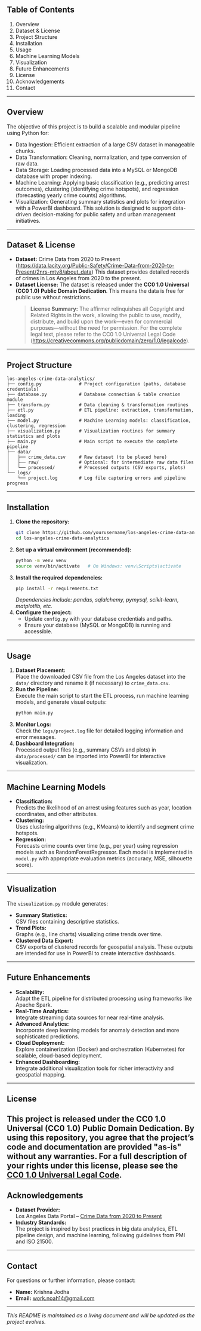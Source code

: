 ## Table of Contents
1. Overview
2. Dataset & License
3. Project Structure
4. Installation
5. Usage
6. Machine Learning Models
7. Visualization
8. Future Enhancements
9. License
10. Acknowledgements
11. Contact
---
## Overview
The objective of this project is to build a scalable and modular pipeline using Python for:
- Data Ingestion: Efficient extraction of a large CSV dataset in manageable chunks.
- Data Transformation: Cleaning, normalization, and type conversion of raw data.
- Data Storage: Loading processed data into a MySQL or MongoDB database with proper indexing.
- Machine Learning: Applying basic classification (e.g., predicting arrest outcomes), clustering (identifying crime hotspots), and regression (forecasting yearly crime counts) algorithms.
- Visualization: Generating summary statistics and plots for integration with a PowerBI dashboard.
This solution is designed to support data-driven decision-making for public safety and urban management initiatives.
---
## Dataset & License
- **Dataset:** Crime Data from 2020 to Present (https://data.lacity.org/Public-Safety/Crime-Data-from-2020-to-Present/2nrs-mtv8/about_data)
  This dataset provides detailed records of crimes in Los Angeles from 2020 to the present.
- **Dataset License:**
  The dataset is released under the **CC0 1.0 Universal (CC0 1.0) Public Domain Dedication**. This means the data is free for public use without restrictions.
  > **License Summary:**
  > The affirmer relinquishes all Copyright and Related Rights in the work, allowing the public to use, modify, distribute, and build upon the work—even for commercial purposes—without the need for permission.
  > For the complete legal text, please refer to the CC0 1.0 Universal Legal Code (https://creativecommons.org/publicdomain/zero/1.0/legalcode).
---
## Project Structure
```
los-angeles-crime-data-analytics/
├── config.py              # Project configuration (paths, database credentials)
├── database.py            # Database connection & table creation module
├── transform.py           # Data cleaning & transformation routines
├── etl.py                 # ETL pipeline: extraction, transformation, loading
├── model.py               # Machine Learning models: classification, clustering, regression
├── visualization.py       # Visualization routines for summary statistics and plots
├── main.py                # Main script to execute the complete pipeline
├── data/
│   ├── crime_data.csv     # Raw dataset (to be placed here)
│   ├── raw/               # Optional: for intermediate raw data files
│   └── processed/         # Processed outputs (CSV exports, plots)
└── logs/
    └── project.log        # Log file capturing errors and pipeline progress
```
---
## Installation
1. **Clone the repository:**
   ```bash
   git clone https://github.com/yourusername/los-angeles-crime-data-analytics.git
   cd los-angeles-crime-data-analytics
   ```
2. **Set up a virtual environment (recommended):**
   ```bash
   python -m venv venv
   source venv/bin/activate   # On Windows: venv\Scripts\activate
   ```
3. **Install the required dependencies:**
   ```bash
   pip install -r requirements.txt
   ```
   *Dependencies include: pandas, sqlalchemy, pymysql, scikit-learn, matplotlib, etc.*
4. **Configure the project:**
   - Update `config.py` with your database credentials and paths.
   - Ensure your database (MySQL or MongoDB) is running and accessible.
---
## Usage
1. **Dataset Placement:**  
   Place the downloaded CSV file from the Los Angeles dataset into the `data/` directory and rename it (if necessary) to `crime_data.csv`.
2. **Run the Pipeline:**  
   Execute the main script to start the ETL process, run machine learning models, and generate visual outputs:
   ```bash
   python main.py
   ```
3. **Monitor Logs:**  
   Check the `logs/project.log` file for detailed logging information and error messages.
4. **Dashboard Integration:**  
   Processed output files (e.g., summary CSVs and plots) in `data/processed/` can be imported into PowerBI for interactive visualization.
---
## Machine Learning Models
- **Classification:**  
  Predicts the likelihood of an arrest using features such as year, location coordinates, and other attributes.
- **Clustering:**  
  Uses clustering algorithms (e.g., KMeans) to identify and segment crime hotspots.
- **Regression:**  
  Forecasts crime counts over time (e.g., per year) using regression models such as RandomForestRegressor.
Each model is implemented in `model.py` with appropriate evaluation metrics (accuracy, MSE, silhouette score).
---
## Visualization
The `visualization.py` module generates:
- **Summary Statistics:**  
  CSV files containing descriptive statistics.
- **Trend Plots:**  
  Graphs (e.g., line charts) visualizing crime trends over time.
- **Clustered Data Export:**  
  CSV exports of clustered records for geospatial analysis.
These outputs are intended for use in PowerBI to create interactive dashboards.
---
## Future Enhancements
- **Scalability:**  
  Adapt the ETL pipeline for distributed processing using frameworks like Apache Spark.
- **Real-Time Analytics:**  
  Integrate streaming data sources for near real-time analysis.
- **Advanced Analytics:**  
  Incorporate deep learning models for anomaly detection and more sophisticated predictions.
- **Cloud Deployment:**  
  Explore containerization (Docker) and orchestration (Kubernetes) for scalable, cloud-based deployment.
- **Enhanced Dashboarding:**  
  Integrate additional visualization tools for richer interactivity and geospatial mapping.
---
## License
This project is released under the **CC0 1.0 Universal (CC0 1.0) Public Domain Dedication**. By using this repository, you agree that the project’s code and documentation are provided "as-is" without any warranties. For a full description of your rights under this license, please see the [CC0 1.0 Universal Legal Code](https://creativecommons.org/publicdomain/zero/1.0/legalcode).
---
## Acknowledgements
- **Dataset Provider:**  
  Los Angeles Data Portal – [Crime Data from 2020 to Present](https://data.lacity.org/Public-Safety/Crime-Data-from-2020-to-Present/2nrs-mtv8/about_data)
- **Industry Standards:**  
  The project is inspired by best practices in big data analytics, ETL pipeline design, and machine learning, following guidelines from PMI and ISO 21500.
---
## Contact
For questions or further information, please contact:
- **Name:** Krishna Jodha
- **Email:** work.noah14@gmail.com
---
*This README is maintained as a living document and will be updated as the project evolves.*
